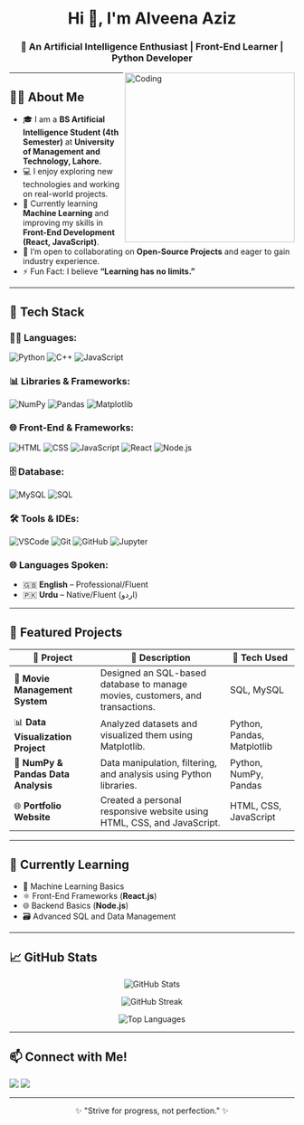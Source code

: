 <h1 align="center">Hi 👋, I'm Alveena Aziz</h1>
<h3 align="center">🚀 An Artificial Intelligence Enthusiast | Front-End Learner | Python Developer</h3>

<img align="right" alt="Coding" width="300" src="https://media.giphy.com/media/qgQUggAC3Pfv687qPC/giphy.gif">

---

## 🧑‍💻 About Me
- 🎓 I am a **BS Artificial Intelligence Student (4th Semester)** at **University of Management and Technology, Lahore.**
- 💻 I enjoy exploring new technologies and working on real-world projects.
- 🌱 Currently learning **Machine Learning** and improving my skills in **Front-End Development (React, JavaScript)**.
- 👯 I’m open to collaborating on **Open-Source Projects** and eager to gain industry experience.
- ⚡ Fun Fact: I believe **“Learning has no limits.”**

---

## 🚀 Tech Stack

### 👩‍💻 **Languages:**
![Python](https://img.shields.io/badge/Python-3776AB?style=for-the-badge&logo=python&logoColor=white)
![C++](https://img.shields.io/badge/C++-00599C?style=for-the-badge&logo=cplusplus&logoColor=white)
![JavaScript](https://img.shields.io/badge/JavaScript-F7DF1E?style=for-the-badge&logo=javascript&logoColor=black)

### 📊 **Libraries & Frameworks:**
![NumPy](https://img.shields.io/badge/NumPy-013243?style=for-the-badge&logo=numpy&logoColor=white)
![Pandas](https://img.shields.io/badge/Pandas-150458?style=for-the-badge&logo=pandas&logoColor=white)
![Matplotlib](https://img.shields.io/badge/Matplotlib-11557C?style=for-the-badge&logo=matplotlib&logoColor=white)

### 🌐 **Front-End & Frameworks:**
![HTML](https://img.shields.io/badge/HTML5-E34F26?style=for-the-badge&logo=html5&logoColor=white)
![CSS](https://img.shields.io/badge/CSS3-1572B6?style=for-the-badge&logo=css3&logoColor=white)
![JavaScript](https://img.shields.io/badge/JavaScript-F7DF1E?style=for-the-badge&logo=javascript&logoColor=black)
![React](https://img.shields.io/badge/React-20232A?style=for-the-badge&logo=react&logoColor=61DAFB)
![Node.js](https://img.shields.io/badge/Node.js-339933?style=for-the-badge&logo=nodedotjs&logoColor=white)

### 🗄️ **Database:**
![MySQL](https://img.shields.io/badge/MySQL-4479A1?style=for-the-badge&logo=mysql&logoColor=white)
![SQL](https://img.shields.io/badge/SQL-003B57?style=for-the-badge&logo=database&logoColor=white)

### 🛠️ **Tools & IDEs:**
![VSCode](https://img.shields.io/badge/VS%20Code-0078d7?style=for-the-badge&logo=visual-studio-code&logoColor=white)
![Git](https://img.shields.io/badge/Git-F05032?style=for-the-badge&logo=git&logoColor=white)
![GitHub](https://img.shields.io/badge/GitHub-181717?style=for-the-badge&logo=github&logoColor=white)
![Jupyter](https://img.shields.io/badge/Jupyter-F37626?style=for-the-badge&logo=jupyter&logoColor=white)

### 🌐 **Languages Spoken:**
- 🇬🇧 **English** – Professional/Fluent  
- 🇵🇰 **Urdu** – Native/Fluent (اردو)

---

## 📂 Featured Projects

| 🚀 Project | 📄 Description | 🔧 Tech Used |
|---------|-------------|-----------|
| 🎥 **Movie Management System** | Designed an SQL-based database to manage movies, customers, and transactions. | SQL, MySQL |
| 📊 **Data Visualization Project** | Analyzed datasets and visualized them using Matplotlib. | Python, Pandas, Matplotlib |
| 🔢 **NumPy & Pandas Data Analysis** | Data manipulation, filtering, and analysis using Python libraries. | Python, NumPy, Pandas |
| 🌐 **Portfolio Website** | Created a personal responsive website using HTML, CSS, and JavaScript. | HTML, CSS, JavaScript |

---

## 🌱 Currently Learning
- 🤖 Machine Learning Basics
- ⚛️ Front-End Frameworks (**React.js**)
- 🌐 Backend Basics (**Node.js**)
- 🗃️ Advanced SQL and Data Management

---

## 📈 GitHub Stats

<p align="center">
  <img src="https://github-readme-stats.vercel.app/api?username=Alveena017&show_icons=true&theme=radical&langs_count=8&hide=Jupyter%20Notebook" alt="GitHub Stats" />
</p>
<p align="center">
  <img src="https://github-readme-streak-stats.herokuapp.com/?user=Alveena017&theme=radical" alt="GitHub Streak" />
</p>
<p align="center">
  <img src="https://github-readme-stats.vercel.app/api/top-langs/?username=Alveena017&layout=compact&theme=radical&langs_count=8&hide=Jupyter%20Notebook&custom_title=Most%20Used%20Languages&card_width=400" alt="Top Languages" />
</p>

---

## 📫 Connect with Me!
<p>
  <a href="mailto:ainni0107@email.com"><img src="https://img.shields.io/badge/Email-D14836?style=for-the-badge&logo=gmail&logoColor=white"></a>
  <a href="https://github.com/Alveena017"><img src="https://img.shields.io/badge/GitHub-000?style=for-the-badge&logo=github&logoColor=white"></a>
</p>

---

<p align="center">✨ "Strive for progress, not perfection." ✨</p>
